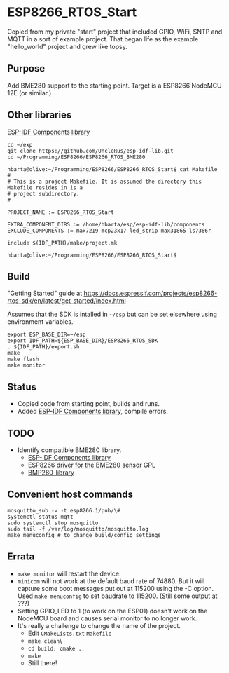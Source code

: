 # ESP8266_RTOS_Start

Copied from my private "start" project that included GPIO, WiFi, SNTP and MQTT in a sort of example project. That began life as the example "hello_world" project and grew like topsy.



## Purpose

Add BME280 support to the starting point. Target is a ESP8266 NodeMCU 12E (or similar.)

## Other libraries

[ESP-IDF Components library](https://github.com/UncleRus/esp-idf-lib)

```text
cd ~/exp
git clone https://github.com/UncleRus/esp-idf-lib.git
cd ~/Programming/ESP8266/ESP8266_RTOS_BME280
```

```text
hbarta@olive:~/Programming/ESP8266/ESP8266_RTOS_Start$ cat Makefile
#
# This is a project Makefile. It is assumed the directory this Makefile resides in is a
# project subdirectory.
#

PROJECT_NAME := ESP8266_RTOS_Start

EXTRA_COMPONENT_DIRS := /home/hbarta/esp/esp-idf-lib/components
EXCLUDE_COMPONENTS := max7219 mcp23x17 led_strip max31865 ls7366r

include $(IDF_PATH)/make/project.mk

hbarta@olive:~/Programming/ESP8266/ESP8266_RTOS_Start$ 
```

## Build

"Getting Started" guide at <https://docs.espressif.com/projects/esp8266-rtos-sdk/en/latest/get-started/index.html>

Assumes that the SDK is intalled in `~/esp` but can be set elsewhere using environment variables.

```text
export ESP_BASE_DIR=~/esp
export IDF_PATH=${ESP_BASE_DIR}/ESP8266_RTOS_SDK
. ${IDF_PATH}/export.sh
make
make flash 
make monitor 
```

## Status

* Copied code from starting point, builds and runs.
* Added [ESP-IDF Components library](https://github.com/UncleRus/esp-idf-lib), compile errors.

## TODO

* Identify compatible BME280 library.
    * [ESP-IDF Components library](https://github.com/UncleRus/esp-idf-lib)
    * [ESP8266 driver for the BME280 sensor](https://github.com/Phosphenius/esp8266_bme280) GPL
    * [BMP280-library](https://github.com/farmerkeith/BMP280-library)

## Convenient host commands

```text
mosquitto_sub -v -t esp8266.1/pub/\#
systemctl status mqtt
sudo systemctl stop mosquitto
sudo tail -f /var/log/mosquitto/mosquitto.log
make menuconfig # to change build/config settings
```

## Errata

* `make monitor` will restart the device.
* `minicom` will not work at the default baud rate of 74880. But it will capture some boot messages put out at 115200 using the -C option. Used `make menuconfig` to set baudrate to 115200. (Still some output at ???)
* Setting GPIO_LED to 1 (to work on the ESP01) doesn't work on the NodeMCU board and causes serial monitor to no longer work.
* It's really a challenge to change the name of the project.
    * Edit `CMakeLists.txt` `Makefile`
    * `make clean`\
    * `cd build; cmake ..`
    * `make`
    * Still there!
